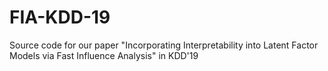 # FIA-KDD-19
Source code for our paper "Incorporating Interpretability into Latent Factor Models via Fast Influence Analysis" in KDD'19
